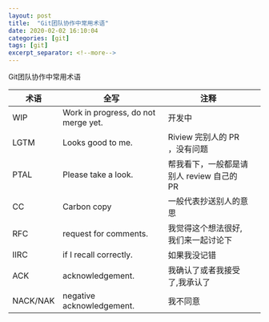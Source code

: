 ```yaml
---
layout: post
title:  "Git团队协作中常用术语"
date: 2020-02-02 16:10:04
categories: [git]
tags: [git]
excerpt_separator: <!--more-->
---
```

Git团队协作中常用术语
<!--more-->

| 术语     | 全写                                | 注释                                     |   |
|----------|-------------------------------------|----------------------------------------|---|
| WIP      | Work in progress, do not merge yet. | 开发中                                   |   |
| LGTM     | Looks good to me.                   | Riview 完别人的 PR ，没有问题             |   |
| PTAL     | Please take a look.                 | 帮我看下，一般都是请别人 review 自己的 PR |   |
| CC       | Carbon copy                         | 一般代表抄送别人的意思                   |   |
| RFC      | request for comments.               | 我觉得这个想法很好, 我们来一起讨论下     |   |
| IIRC     | if I recall correctly.              | 如果我没记错                             |   |
| ACK      | acknowledgement.                    | 我确认了或者我接受了,我承认了            |   |
| NACK/NAK | negative acknowledgement.           | 我不同意                                 |   |